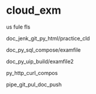 # cloud_exm
us fule fls

doc_jenk_git_py_html/practice_cld

doc_py_sql_compose/examfile

doc_py_uip_build/examfile2

py_http_curl_compos 

pipe_git_pul_doc_push
